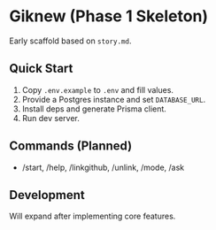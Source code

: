 # Giknew (Phase 1 Skeleton)

Early scaffold based on `story.md`.

## Quick Start
1. Copy `.env.example` to `.env` and fill values.
2. Provide a Postgres instance and set `DATABASE_URL`.
3. Install deps and generate Prisma client.
4. Run dev server.

## Commands (Planned)
- /start, /help, /linkgithub, /unlink, /mode, /ask

## Development
Will expand after implementing core features.
